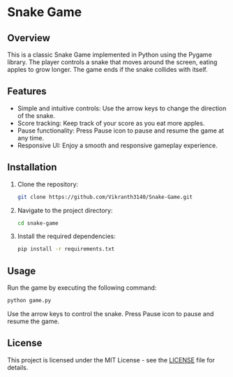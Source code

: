 Snake Game
==========

Overview
-----------

This is a classic Snake Game implemented in Python using the Pygame library. The player controls a snake that moves around the screen, eating apples to grow longer. The game ends if the snake collides with itself.

Features
--------

*   Simple and intuitive controls: Use the arrow keys to change the direction of the snake.
*   Score tracking: Keep track of your score as you eat more apples.
*   Pause functionality: Press Pause icon to pause and resume the game at any time.
*   Responsive UI: Enjoy a smooth and responsive gameplay experience.

Installation
------------

1.  Clone the repository:

    ```bash
    git clone https://github.com/Vikranth3140/Snake-Game.git
    ```

2.  Navigate to the project directory:

     ```bash
    cd snake-game
    ```

3.  Install the required dependencies:

     ```bash
     pip install -r requirements.txt
     ```

Usage
-----

Run the game by executing the following command:

```bash
python game.py
```

Use the arrow keys to control the snake. Press Pause icon to pause and resume the game.

License
-------

This project is licensed under the MIT License - see the [LICENSE](LICENSE) file for details.

